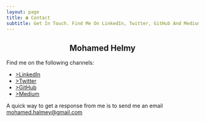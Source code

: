 ```yaml
---
layout: page
title: ☎️ Contact
subtitle: Get In Touch. Find Me On LinkedIn, Twitter, GitHub And Medium.
---
```

<h2 style="text-align:center;">Mohamed Helmy</h2>

Find me on the following channels:

- <a href="https://www.linkedin.com/in/mohamedhelmy" target="_blank">>LinkedIn</a>
- <a href="http://twitter.com/MHelmyMashali" target="_blank">>Twitter</a>
- <a href="https://github.com/M-Helmy" target="_blank">>GitHub</a>
- <a href="https://medium.com/@MohamedHelmyMashali" target="_blank">>Medium</a>

A quick way to get a response from me is to send me an email <a href="mailto:mohamed.halmey@gmail.com">mohamed.halmey@gmail.com</a><br>

